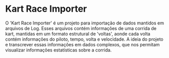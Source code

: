 # Kart Race Importer

O 'Kart Race Importer' é um projeto para importação de dados mantidos
em arquivos de Log. Esses arquivos contém informações de uma corrida
de kart, mantidas em um formato estrutural de 'voltas', aonde cada volta
contém informações do piloto, tempo, volta e velocidade. A ideia do
projeto e transcrever essas informações em dados complexos, que nos 
permitam visualizar informações estatísticas sobre a corrida.

